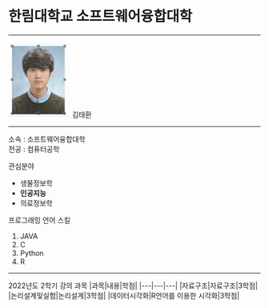 # 한림대학교 소프트웨어융합대학
---


<img src=증명사진.PNG height=150 widht=150>
김태환

---

소속 : 소프트웨어융합대학   
전공 : 컴퓨터공학   


관심분야
* 생물정보학
* **인공지능**
* 의료정보학

프로그래밍 언어 스킬
1. JAVA
2. C
3. Python
4. R

------------------

2022년도 2학기 강의 과목
|과목|내용|학점|
|---|---|---|
|자료구조|자료구조|3학점|
|논리설계및실험|논리설계|3학점|
|데이터시각화|R언어를 이용한 시각화|3학점|


